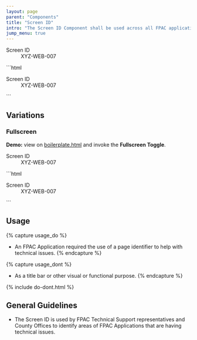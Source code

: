 ```yaml
---
layout: page
parent: "Components"
title: "Screen ID"
intro: "The Screen ID Component shall be used across all FPAC applications to better identify technical issues."
jump_menu: true
---
```


<div class="ds-preview">
  <div class="fsa-screen-id">
    <div class="fsa-screen-id__bd">
      <dl class="fsa-screen-id__dl">
        <dt class="fsa-screen-id__dt">Screen ID</dt>
        <dd class="fsa-screen-id__dd">XYZ-WEB-007</dd>
      </dl>
    </div>
  </div>
</div>
```html
<div class="fsa-screen-id">
  <div class="fsa-screen-id__bd">
    <dl class="fsa-screen-id__dl">
      <dt class="fsa-screen-id__dt">Screen ID</dt>
      <dd class="fsa-screen-id__dd">XYZ-WEB-007</dd>
    </dl>
  </div>
</div>
```

## Variations

### Fullscreen

<div class="fsa-alert fsa-alert--info fsa-alert--no-icon">
  <div class="fsa-alert__body">
    <p class="fsa-alert__text"><strong>Demo:</strong> view on <a href="https://usda-fsa.github.io/fsa-style/boilerplate.html">boilerplate.html</a> and invoke the <strong>Fullscreen Toggle</strong>.</p>
  </div>
</div>

<div class="ds-preview">
  <div class="fsa-screen-id fsa-screen-id--fullscreen">
    <div class="fsa-screen-id__bd">
      <dl class="fsa-screen-id__dl">
        <dt class="fsa-screen-id__dt">Screen ID</dt>
        <dd class="fsa-screen-id__dd">XYZ-WEB-007</dd>
      </dl>
    </div>
  </div>
</div>
```html
<div class="fsa-screen-id fsa-screen-id--fullscreen">
  <div class="fsa-screen-id__bd">
    <dl class="fsa-screen-id__dl">
      <dt class="fsa-screen-id__dt">Screen ID</dt>
      <dd class="fsa-screen-id__dd">XYZ-WEB-007</dd>
    </dl>
  </div>
</div>
```

## Usage

{% capture usage_do %}
* An FPAC Application required the use of a page identifier to help with technical issues.
{% endcapture %}

{% capture usage_dont %}
* As a title bar or other visual or functional purpose.
{% endcapture %}

{% include do-dont.html %}

## General Guidelines

* The Screen ID is used by FPAC Technical Support representatives and County Offices to identify areas of FPAC Applications that are having technical issues.
